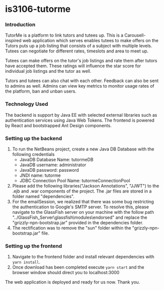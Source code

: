 # is3106-tutorme

### Introduction
TutorMe is a platform to link tutors and tutees up. 
This is a Carousell-inspired web application which serves enables tutees to make offers on the
Tutors puts up a job listing that consists of a subject with multiple levels. 
Tutees can negotiate for different rates, timeslots and area to meet up.

Tutees can make offers on the tutor's job listings and rate them after tutors have accepted them.
These ratings will influence the star score for individual job listings and the tutor as well.

Tutors and tutees can also chat with each other. Feedback can also be sent to admins as well.
Admins can view key metrics to monitor usage rates of the platform, ban and unban users.

### Technology Used
The backend is support by Java EE with selected external libraries such as authentication services using Java Web Tokens.
The frontend is powered by React and bootstrapped Ant Design components.

### Setting up the backend 
1. To run the NetBeans project, create a new Java DB Database with the following credentials
    - JavaDB Database Name: tutormeDB
    - JavaDB username: administrator
    - JavaDB password: password
    - JNDI name: tutorme
    - JDBC Connection Pool Name: tutormeConnectionPool
2. Please add the following libraries("Jackson Annotations", "JJWT") to the .ejb and .war components of the project. 
    The .jar files are stored in a folder named "dependencies".
3. For the emailSession, we realized that there was some bug restricting the authentication to Google's SMTP server.
    To resolve this, please navigate to the GlassFish server on your machine with the follow path       
    "../GlassFish_Server\glassfish\modules\endorsed" and replace the "grizzly-npn-bootstrap.jar" provided in the dependencies folder.
4. The rectification was to remove the "sun" folder within the "grizzly-npn-bootstrap.jar" file.

### Setting up the frontend
1. Navigate to the frontend folder and install relevant dependencies with `yarn install`.
2. Once download has been completed execute `yarn start` and the browser window should direct you to localhost:3000

The web application is deployed and ready for us now. Thank you.
